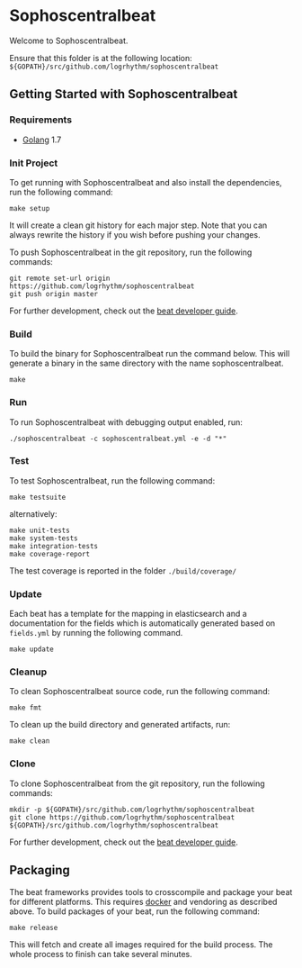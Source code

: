 # Sophoscentralbeat

Welcome to Sophoscentralbeat.

Ensure that this folder is at the following location:
`${GOPATH}/src/github.com/logrhythm/sophoscentralbeat`

## Getting Started with Sophoscentralbeat

### Requirements

* [Golang](https://golang.org/dl/) 1.7

### Init Project
To get running with Sophoscentralbeat and also install the
dependencies, run the following command:

```
make setup
```

It will create a clean git history for each major step. Note that you can always rewrite the history if you wish before pushing your changes.

To push Sophoscentralbeat in the git repository, run the following commands:

```
git remote set-url origin https://github.com/logrhythm/sophoscentralbeat
git push origin master
```

For further development, check out the [beat developer guide](https://www.elastic.co/guide/en/beats/libbeat/current/new-beat.html).

### Build

To build the binary for Sophoscentralbeat run the command below. This will generate a binary
in the same directory with the name sophoscentralbeat.

```
make
```


### Run

To run Sophoscentralbeat with debugging output enabled, run:

```
./sophoscentralbeat -c sophoscentralbeat.yml -e -d "*"
```


### Test

To test Sophoscentralbeat, run the following command:

```
make testsuite
```

alternatively:
```
make unit-tests
make system-tests
make integration-tests
make coverage-report
```

The test coverage is reported in the folder `./build/coverage/`

### Update

Each beat has a template for the mapping in elasticsearch and a documentation for the fields
which is automatically generated based on `fields.yml` by running the following command.

```
make update
```


### Cleanup

To clean  Sophoscentralbeat source code, run the following command:

```
make fmt
```

To clean up the build directory and generated artifacts, run:

```
make clean
```


### Clone

To clone Sophoscentralbeat from the git repository, run the following commands:

```
mkdir -p ${GOPATH}/src/github.com/logrhythm/sophoscentralbeat
git clone https://github.com/logrhythm/sophoscentralbeat ${GOPATH}/src/github.com/logrhythm/sophoscentralbeat
```


For further development, check out the [beat developer guide](https://www.elastic.co/guide/en/beats/libbeat/current/new-beat.html).


## Packaging

The beat frameworks provides tools to crosscompile and package your beat for different platforms. This requires [docker](https://www.docker.com/) and vendoring as described above. To build packages of your beat, run the following command:

```
make release
```

This will fetch and create all images required for the build process. The whole process to finish can take several minutes.
